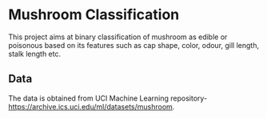 
# Mushroom Classification

This project aims at binary classification of mushroom as edible or poisonous based on 
its features such as cap shape, color, odour, gill length, stalk length etc.

## Data

The data is obtained from UCI Machine Learning repository-https://archive.ics.uci.edu/ml/datasets/mushroom.


